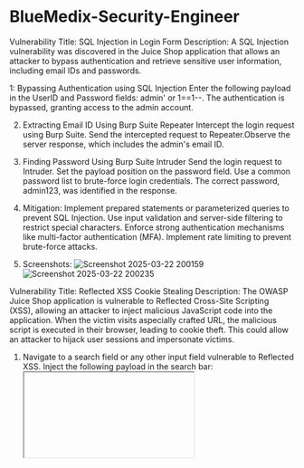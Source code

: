 # BlueMedix-Security-Engineer

Vulnerability Title: SQL Injection in Login Form
Description: A SQL Injection vulnerability was discovered in the Juice Shop application that allows an attacker to bypass authentication and retrieve sensitive user information, including email IDs and passwords.

1: Bypassing Authentication using SQL Injection
Enter the following payload in the UserID and Password fields: admin' or 1==1--. The authentication is bypassed, granting access to the admin account.

2. Extracting Email ID Using Burp Suite Repeater
Intercept the login request using Burp Suite. Send the intercepted request to Repeater.Observe the server response, which includes the admin's email ID.

3. Finding Password Using Burp Suite Intruder
Send the login request to Intruder. Set the payload position on the password field. Use a common password list to brute-force login credentials. The correct password, admin123, was identified in the response.

4. Mitigation:
Implement prepared statements or parameterized queries to prevent SQL Injection.
Use input validation and server-side filtering to restrict special characters.
Enforce strong authentication mechanisms like multi-factor authentication (MFA).
Implement rate limiting to prevent brute-force attacks.

5. Screenshots:
![Screenshot 2025-03-22 200159](https://github.com/user-attachments/assets/d227a688-b144-419b-bb13-6ccf670b4601)
![Screenshot 2025-03-22 200235](https://github.com/user-attachments/assets/f5badbfa-ea36-4fb9-a636-d98cc261bb70)


 
Vulnerability Title: Reflected XSS Cookie Stealing
Description: The OWASP Juice Shop application is vulnerable to Reflected Cross-Site Scripting (XSS), allowing an attacker to inject malicious JavaScript code into the application. When the victim visits
aspecially crafted URL, the malicious script is executed in their browser, leading to cookie theft. This could allow an attacker to hijack user sessions and impersonate victims.

1. Navigate to a search field or any other input field vulnerable to Reflected XSS. Inject the following payload in the search bar: <iframe src=javascript:alert(document.cookie);> Press Enter or submit the form.
Observe that an alert box pops up displaying the user's cookies.

2. Impact: Session Hijacking: An attacker can steal session cookies, potentially taking over user accounts.
Data Theft: Sensitive information stored in cookies can be accessed.

4. Mitigation: Input Validation: Sanitize and validate user input to remove potentially harmful code.
Content Security Policy (CSP): Implement a strong CSP to restrict the execution of inline JavaScript.
HTTPOnly Flag for Cookies: Ensure session cookies have the HttpOnly attribute set to prevent access via JavaScript.

5. Screenshots:
![Screenshot 2025-03-23 005333](https://github.com/user-attachments/assets/ca4f1b6c-b5f4-48bc-b41d-6cf299d5850d)



 
Vulnerability Title: Cross-Site Request Forgery (CSRF) - Unauthorized Password Change
Description: The OWASP Juice Shop application is vulnerable to Cross-Site Request Forgery (CSRF), allowing an attacker to modify a user's password without their consent. This occurs because the application does
not verify the authenticity of requests through anti-CSRF tokens, allowing a malicious site to submit unauthorized requests on behalf of an authenticated user.

1. User Account Creation:
Create a new user with the following credentials:
Username: test4@juice.com
Password: password

2. Password Change with CSRF:
The attacker crafts a malicious request to change the user's password to password123.
The attacker removes the current password parameter and attempts to change the user's password to pass123 without authentication.

3. Impact:
Account Takeover: Attackers can change passwords without knowing the current one.
Loss of User Control: Users may lose access to their accounts permanently.
Privilege Escalation: If performed on an admin account, an attacker could gain full control over the system.

4. Mitigation:
Implement CSRF Tokens: Use anti-CSRF tokens for all state-changing requests.
Enforce Current Password Verification: Require users to enter their current password when changing credentials.

5. Screenshots
![Screenshot 2025-03-23 013458](https://github.com/user-attachments/assets/2888fee7-606d-4a65-b941-af2e560fa69d)

![Screenshot 2025-03-23 013733](https://github.com/user-attachments/assets/61ea466d-df53-4cab-a156-d4994f78b750)

